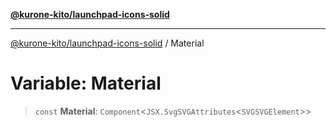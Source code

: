 [**@kurone-kito/launchpad-icons-solid**](../README.md)

***

[@kurone-kito/launchpad-icons-solid](../globals.md) / Material

# Variable: Material

> `const` **Material**: `Component`\<`JSX.SvgSVGAttributes`\<`SVGSVGElement`\>\>
